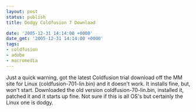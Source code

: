 ```yaml
---
layout: post
status: publish
title: Dodgy Coldfusion 7 Download

date: '2005-12-31 14:14:00 +0000'
date_gmt: '2005-12-31 14:14:00 +0000'
tags:
- coldfusion
- adobe
- macromedia
---
```

Just a quick warning, got the latest Coldfusion trial download off the MM site for Linux (coldfusion-701-lin.bin) and it doesn't work. It installs fine, but, won't start.
Downloaded the old version coldfusion-70-lin.bin, installed it, patched it and it starts up fine. Not sure if this is all OS's but certainly the Linux one is dodgy.
